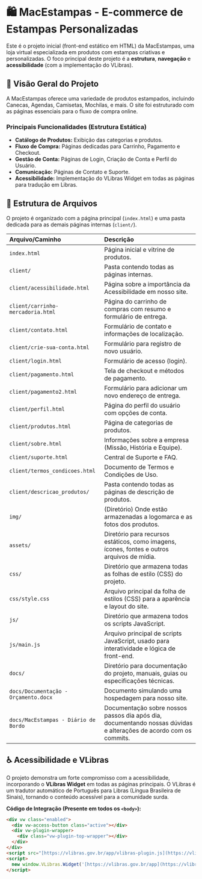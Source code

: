 # 🛍️ MacEstampas - E-commerce de Estampas Personalizadas

Este é o projeto inicial (front-end estático em HTML) da MacEstampas, uma loja virtual especializada em produtos com estampas criativas e personalizadas. O foco principal deste projeto é a **estrutura**, **navegação** e **acessibilidade** (com a implementação do VLibras).

## 🚀 Visão Geral do Projeto

A MacEstampas oferece uma variedade de produtos estampados, incluindo Canecas, Agendas, Camisetas, Mochilas, e mais. O site foi estruturado com as páginas essenciais para o fluxo de compra online.

### Principais Funcionalidades (Estrutura Estática)

* **Catálogo de Produtos:** Exibição das categorias e produtos.
* **Fluxo de Compra:** Páginas dedicadas para Carrinho, Pagamento e Checkout.
* **Gestão de Conta:** Páginas de Login, Criação de Conta e Perfil do Usuário.
* **Comunicação:** Páginas de Contato e Suporte.
* **Acessibilidade:** Implementação do VLibras Widget em todas as páginas para tradução em Libras.

## 📁 Estrutura de Arquivos

O projeto é organizado com a página principal (`index.html`) e uma pasta dedicada para as demais páginas internas (`client/`).

| Arquivo/Caminho | Descrição |
| :--- | :--- |
| `index.html` | Página inicial e vitrine de produtos. |
| `client/` | Pasta contendo todas as páginas internas. |
| `client/acessibilidade.html` | Página sobre a importância da Acessibilidade em nosso site. |
| `client/carrinho-mercadoria.html` | Página do carrinho de compras com resumo e formulário de entrega. |
| `client/contato.html` | Formulário de contato e informações de localização. |
| `client/crie-sua-conta.html` | Formulário para registro de novo usuário. |
| `client/login.html` | Formulário de acesso (login). |
| `client/pagamento.html` | Tela de checkout e métodos de pagamento. |
| `client/pagamento2.html` | Formulário para adicionar um novo endereço de entrega. |
| `client/perfil.html` | Página do perfil do usuário com opções de conta. |
| `client/produtos.html` | Página de categorias de produtos. |
| `client/sobre.html` | Informações sobre a empresa (Missão, História e Equipe). |
| `client/suporte.html` | Central de Suporte e FAQ. |
| `client/termos_condicoes.html` | Documento de Termos e Condições de Uso. |
| `client/descricao_produtos/` | Pasta contendo todas as páginas de descrição de produtos. |
| `img/` | (Diretório) Onde estão armazenadas a logomarca e as fotos dos produtos. |
| `assets/` | Diretório para recursos estáticos, como imagens, ícones, fontes e outros arquivos de mídia. |
| `css/` | Diretório que armazena todas as folhas de estilo (CSS) do projeto. |
| `css/style.css` | Arquivo principal da folha de estilos (CSS) para a aparência e layout do site. |
| `js/` | Diretório que armazena todos os scripts JavaScript. |
| `js/main.js` | Arquivo principal de scripts JavaScript, usado para interatividade e lógica de front-end. |
| `docs/` | Diretório para documentação do projeto, manuais, guias ou especificações técnicas. |
| `docs/Documentação - Orçamento.docx` | Documento simulando uma hospedagem para nosso site. |
| `docs/MacEstampas - Diário de Bordo` | Documentação sobre nossos passos dia após dia, documentando nossas dúvidas e alterações de acordo com os commits. |


## ♿ Acessibilidade e VLibras

O projeto demonstra um forte compromisso com a acessibilidade, incorporando o **VLibras Widget** em todas as páginas principais. O VLibras é um tradutor automático de Português para Libras (Língua Brasileira de Sinais), tornando o conteúdo acessível para a comunidade surda.

**Código de Integração (Presente em todos os `<body>`):**

```html
<div vw class="enabled">
  <div vw-access-button class="active"></div>
  <div vw-plugin-wrapper>
    <div class="vw-plugin-top-wrapper"></div>
  </div>
</div>
<script src="[https://vlibras.gov.br/app/vlibras-plugin.js](https://vlibras.gov.br/app/vlibras-plugin.js)"></script>
<script>
  new window.VLibras.Widget('[https://vlibras.gov.br/app](https://vlibras.gov.br/app)');
</script>
